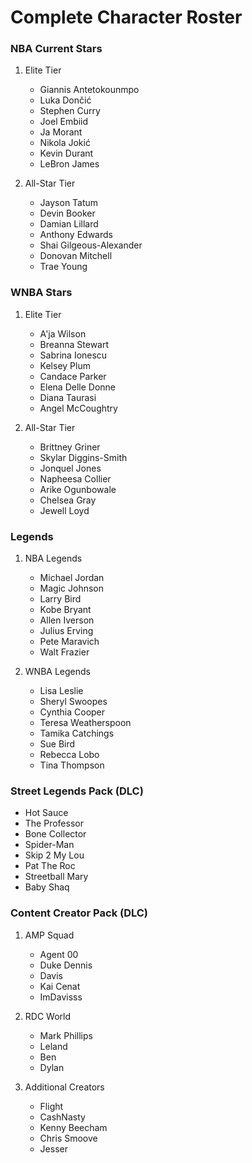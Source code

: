 # Complete Character Roster

### NBA Current Stars
1. Elite Tier
   - Giannis Antetokounmpo
   - Luka Dončić
   - Stephen Curry
   - Joel Embiid
   - Ja Morant
   - Nikola Jokić
   - Kevin Durant
   - LeBron James

2. All-Star Tier
   - Jayson Tatum
   - Devin Booker
   - Damian Lillard
   - Anthony Edwards
   - Shai Gilgeous-Alexander
   - Donovan Mitchell
   - Trae Young

### WNBA Stars
1. Elite Tier
   - A'ja Wilson
   - Breanna Stewart
   - Sabrina Ionescu
   - Kelsey Plum
   - Candace Parker
   - Elena Delle Donne
   - Diana Taurasi
   - Angel McCoughtry

2. All-Star Tier
   - Brittney Griner
   - Skylar Diggins-Smith
   - Jonquel Jones
   - Napheesa Collier
   - Arike Ogunbowale
   - Chelsea Gray
   - Jewell Loyd

### Legends
1. NBA Legends
   - Michael Jordan
   - Magic Johnson
   - Larry Bird
   - Kobe Bryant
   - Allen Iverson
   - Julius Erving
   - Pete Maravich
   - Walt Frazier

2. WNBA Legends
   - Lisa Leslie
   - Sheryl Swoopes
   - Cynthia Cooper
   - Teresa Weatherspoon
   - Tamika Catchings
   - Sue Bird
   - Rebecca Lobo
   - Tina Thompson

### Street Legends Pack (DLC)
- Hot Sauce
- The Professor
- Bone Collector
- Spider-Man
- Skip 2 My Lou
- Pat The Roc
- Streetball Mary
- Baby Shaq

### Content Creator Pack (DLC)
1. AMP Squad
   - Agent 00
   - Duke Dennis
   - Davis
   - Kai Cenat
   - ImDavisss

2. RDC World
   - Mark Phillips
   - Leland
   - Ben
   - Dylan

3. Additional Creators
   - Flight
   - CashNasty
   - Kenny Beecham
   - Chris Smoove
   - Jesser 